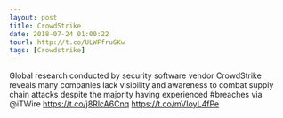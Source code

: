 ```yaml
---
layout: post
title: CrowdStrike
date: 2018-07-24 01:00:22
tourl: http://t.co/ULWFfruGKw
tags: [Crowdstrike]
---
```

Global research conducted by security software vendor CrowdStrike reveals many companies lack visibility and awareness to combat supply chain attacks despite the majority having experienced #breaches via @iTWire https://t.co/j8RlcA6Cnq https://t.co/mVIoyL4fPe